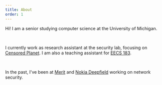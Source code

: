 ```yaml
---
title: About
order: 1
---
```


Hi! I am a senior studying computer science at the University of Michigan.

<br />

I currently work as research assistant at the security lab, focusing on 
[Censored Planet](https://censoredplanet.org). I am also a
teaching assistant for [EECS 183](https://eecs183.org).

<br />

In the past, I've been at [Merit](https://www.merit.edu) and 
[Nokia Deepfield](https://networks.nokia.com/solutions/deepfield-ip-network-analytics-DDoS-protection)
working on network security.
